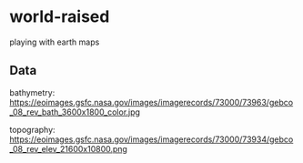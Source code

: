 # world-raised
playing with earth maps

## Data

bathymetry: <https://eoimages.gsfc.nasa.gov/images/imagerecords/73000/73963/gebco_08_rev_bath_3600x1800_color.jpg>

topography: <https://eoimages.gsfc.nasa.gov/images/imagerecords/73000/73934/gebco_08_rev_elev_21600x10800.png>

